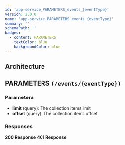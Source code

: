 ```yaml
---
id: 'app-service_PARAMETERS_events_{eventType}'
version: 2.0.0
name: 'app-service_PARAMETERS_events_{eventType}'
summary: ''
schemaPath: ''
badges:
  - content: PARAMETERS
    textColor: blue
    backgroundColor: blue
---
```

## Architecture
<NodeGraph />



## PARAMETERS `(/events/{eventType})`

### Parameters
- **limit** (query): The collection items limit
- **offset** (query): The collection items offset




### Responses
**200 Response**
<SchemaViewer file="response-200.json" maxHeight="500" id="response-200" />
      **401 Response**
<SchemaViewer file="response-401.json" maxHeight="500" id="response-401" />
